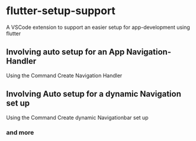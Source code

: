 <h1> flutter-setup-support </h1>


A VSCode extension to support an easier setup for app-development using flutter

<h2>Involving auto setup for an App Navigation-Handler </h2>
<p> Using the Command Create Navigation Handler </p>

<h2>Involving Auto setup for a dynamic Navigation set up </h2>

<p>Using the Command Create dynamic Navigationbar set up</p>

<h3>
and more
</h3>
